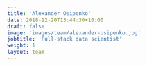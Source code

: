 ```yaml
---
title: 'Alexander Osipenko'
date: 2018-12-20T13:44:30+10:00
draft: false
image: 'images/team/alexander-osipenko.jpg'
jobtitle: 'Full-stack data scientist'
weight: 1
layout: team
---
```


